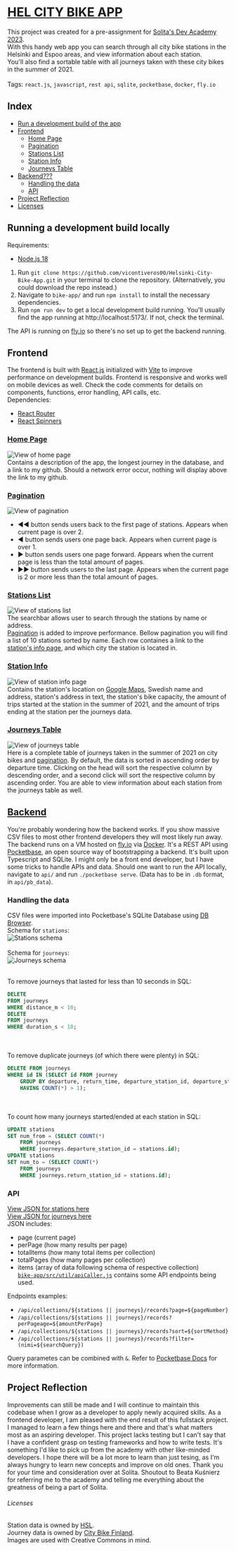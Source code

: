 # [HEL CITY BIKE APP](https://helbikeapp.surge.sh/)

This project was created for a pre-assignment for [Solita's Dev Academy 2023](https://github.com/solita/dev-academy-2023-exercise).<br>
With this handy web app you can search through all city bike stations in the Helsinki and Espoo areas, and view information about each station.<br>
You'll also find a sortable table with all journeys taken with these city bikes in the summer of 2021.<br><br>
Tags: `react.js`, `javascript`, `rest api`, `sqlite`, `pocketbase`, `docker`, `fly.io` 

## Index

- [Run a development build of the app](#running-a-development-build-locally)
- [Frontend](#frontend)
    - [Home Page](#home-page)
    - [Pagination](#pagination)
    - [Stations List](#stations-list)
    - [Station Info](#station-info)
    - [Journeys Table](#journeys-table)
- [Backend???](#backend)
    - [Handling the data](#handling-the-data)
    - [API](#api)
- [Project Reflection](#project-reflection)
- [Licenses](#licenses)

## Running a development build locally
Requirements:
- [Node.js 18](https://nodejs.org/en/)<br>

1. Run `git clone https://github.com/vicontiveros00/Helsinki-City-Bike-App.git` in your terminal to clone the repository. (Alternatively, you could download the repo instead.)
2. Navigate to `bike-app/` and run `npm install` to install the necessary dependencies.
3. Run `npm run dev` to get a local development build running. You'll usually find the app running at http://localhost:5173/. If not, check the terminal.

The API is running on [fly.io](https://fly.io/) so there's no set up to get the backend running.

## Frontend
The frontend is built with [React.js](https://reactjs.org/) initialized with [Vite](https://vitejs.dev/) to improve performance on development builds. Frontend is responsive and works well on mobile devices as well. Check the code comments for details on components, functions, error handling, API calls, etc.<br>
Dependencies:
- [React Router](https://reactrouter.com/en/main)
- [React Spinners](https://www.npmjs.com/package/react-spinners)<br>

### [Home Page](bike-app/src/components/Home/Home.jsx)
![View of home page](media/homepage.PNG)<br>
Contains a description of the app, the longest journey in the database, and a link to my github. Should a network error occur, nothing will display above the link to my github.

### [Pagination](bike-app/src/components/Pagination/Pagination.jsx)
![View of pagination](media/pagination.PNG)<br>
- ◄◄ button sends users back to the first page of stations. Appears when current page is over 2.
- ◄ button sends users one page back. Appears when current page is over 1.
- ► button sends users one page forward. Appears when the current page is less than the total amount of pages.
- ►► button sends users to the last page. Appears when the current page is 2 or more less than the total amount of pages.<br>

### [Stations List](bike-app/src/components/Stations/Stations.jsx)
![View of stations list](media/stationslist.PNG)<br>
The searchbar allows user to search through the stations by name or address.<br>[Pagination](#pagination) is added to improve performance. 
Bellow pagination you will find a list of 10 stations sorted by name. Each row containes a link to the [station's info page](#station-info), and which city the station is located in.

### [Station Info](bike-app/src/components/StationInfo/StationInfo.jsx)
![View of station info page](media/stationinfo.PNG)<br>
Contains the station's location on [Google Maps](https://developers.google.com/maps/documentation/embed/get-started), Swedish name and address, station's address in text, the station's bike capacity, the amount of trips started at the station in the summer of 2021, and the amount of trips ending at the station per the journeys data.

### [Journeys Table](bike-app/src/components/Journeys/Journeys.jsx)
![View of journeys table](media/journeystable.PNG)<br>
Here is a complete table of journeys taken in the summer of 2021 on city bikes and [pagination](#pagination). By default, the data is sorted in ascending order by departure time. Clicking on the head will sort the respective column by descending order, and a second click will sort the respective column by ascending order. You are able to view information about each station from the journeys table as well.

## [Backend](api/)
You're probably wondering how the backend works. If you show massive CSV files to most other frontend developers they will most likely run away. The backend runs on a VM hosted on [fly.io](https://fly.io/) via [Docker](api/Dockerfile). It's a REST API using [Pocketbase](https://pocketbase.io/docs/), an open source way of bootstrapping a backend. It's built upon Typescript and SQLite. I might only be a front end developer, but I have some tricks to handle APIs and data. Should one want to run the API locally, navigate to `api/` and run `./pocketbase serve`. (Data has to be in `.db` format, in `api/pb_data`).

### Handling the data
CSV files were imported into Pocketbase's SQLite Database using [DB Browser](https://sqlitebrowser.org/).<br>
Schema for `stations`:<br>
![Stations schema](media/stationsschema.PNG)<br><br>
Schema for `journeys`:<br>
![Journeys schema](media/journeysschema.PNG)<br><br>

To remove journeys that lasted for less than 10 seconds in SQL:<br>
```SQL
DELETE
FROM journeys
WHERE distance_m < 10;
DELETE
FROM journeys
WHERE duration_s < 10;
```
<br><br>
To remove duplicate journeys (of which there were plenty) in SQL:<br>

```SQL
DELETE FROM journeys
WHERE id IN (SELECT id FROM journey
    GROUP BY departure, return_time, departure_station_id, departure_station_name, return_station_id, return_station_name, distance_m, duration_s
    HAVING COUNT(*) > 1);
```
<br><br>
To count how many journeys started/ended at each station in SQL:<br>

```SQL
UPDATE stations
SET num_from = (SELECT COUNT(*)
    FROM journeys
    WHERE journeys.departure_station_id = stations.id);
UPDATE stations
SET num_to = (SELECT COUNT(*)
    FROM journeys
    WHERE journeys.return_station_id = stations.id);
```

### API
[View JSON for stations here](https://helbikeappvic.fly.dev/api/collections/stations/records)<br>
[View JSON for journeys here](https://helbikeappvic.fly.dev/api/collections/journeys/records)<br>
JSON includes:
- page (current page)
- perPage (how many results per page)
- totalItems (how many total items per collection)
- totalPages (how many pages per collection)
- items (array of data following schema of respective collection)<br>
[`bike-app/src/util/apiCaller.js`](bike-app/src/util/apiCaller.js) contains some API endpoints being used.

Endpoints examples:
- `/api/collections/${stations || journeys}/records?page=${pageNumber}`
- `/api/collections/${stations || journeys}/records?perPageage=${amountPerPage}`
- `/api/collections/${stations || journeys}/records?sort=${sortMethod}`
- `/api/collections/${stations || journeys}/records?filter=(nimi=${searchQuery})`

Query parametes can be combined with `&`. Refer to [Pocketbase Docs](https://pocketbase.io/docs/) for more information.

## Project Reflection
Improvements can still be made and I will continue to maintain this codebase when I grow as a developer to apply newly acquired skills. As a frontend developer, I am pleased with the end result of this fullstack project. I managed to learn a few things here and there and that's what matters most as an aspiring developer. This project lacks testing but I can't say that I have a confident grasp on testing frameworks and how to write tests. It's something I'd like to pick up from the academy with other like-minded developers. I hope there will be a lot more to learn than just tesing, as I'm always hungry to learn new concepts and improve on old ones. Thank you for your time and consideration over at Solita. Shoutout to Beata Kuśnierz for referring me to the academy and telling me everything about the greatness of being a part of Solita.

###### Licenses
Station data is owned by [HSL](https://www.avoindata.fi/data/en_GB/dataset/hsl-n-kaupunkipyoraasemat/resource/a23eef3a-cc40-4608-8aa2-c730d17e8902?inner_span=True).<br> 
Journey data is owned by [City Bike Finland](https://www.citybikefinland.fi/). 
<br>
Images are used with Creative Commons in mind.
